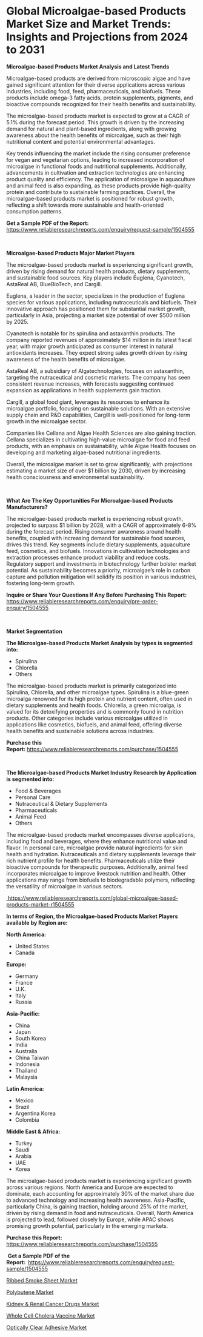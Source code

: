 <p><h1>Global Microalgae-based Products Market Size and Market Trends: Insights and Projections from 2024 to 2031</h1></p><p><strong>Microalgae-based Products Market Analysis and Latest Trends</strong></p>
<p><p>Microalgae-based products are derived from microscopic algae and have gained significant attention for their diverse applications across various industries, including food, feed, pharmaceuticals, and biofuels. These products include omega-3 fatty acids, protein supplements, pigments, and bioactive compounds recognized for their health benefits and sustainability.</p><p>The microalgae-based products market is expected to grow at a CAGR of 5.1% during the forecast period. This growth is driven by the increasing demand for natural and plant-based ingredients, along with growing awareness about the health benefits of microalgae, such as their high nutritional content and potential environmental advantages. </p><p>Key trends influencing the market include the rising consumer preference for vegan and vegetarian options, leading to increased incorporation of microalgae in functional foods and nutritional supplements. Additionally, advancements in cultivation and extraction technologies are enhancing product quality and efficiency. The application of microalgae in aquaculture and animal feed is also expanding, as these products provide high-quality protein and contribute to sustainable farming practices. Overall, the microalgae-based products market is positioned for robust growth, reflecting a shift towards more sustainable and health-oriented consumption patterns.</p></p>
<p><strong>Get a Sample PDF of the Report:&nbsp;</strong> <a href="https://www.reliableresearchreports.com/enquiry/request-sample/1504555?utm_campaign=34&utm_medium=2&utm_source=Github&utm_content=ia&utm_term=08122024&utm_id=microalgae-based-products">https://www.reliableresearchreports.com/enquiry/request-sample/1504555</a></p>
<p>&nbsp;</p>
<p><strong>Microalgae-based Products Major Market Players</strong></p>
<p><p>The microalgae-based products market is experiencing significant growth, driven by rising demand for natural health products, dietary supplements, and sustainable food sources. Key players include Euglena, Cyanotech, AstaReal AB, BlueBioTech, and Cargill.</p><p>Euglena, a leader in the sector, specializes in the production of Euglena species for various applications, including nutraceuticals and biofuels. Their innovative approach has positioned them for substantial market growth, particularly in Asia, projecting a market size potential of over $500 million by 2025.</p><p>Cyanotech is notable for its spirulina and astaxanthin products. The company reported revenues of approximately $14 million in its latest fiscal year, with major growth anticipated as consumer interest in natural antioxidants increases. They expect strong sales growth driven by rising awareness of the health benefits of microalgae.</p><p>AstaReal AB, a subsidiary of Algatechnologies, focuses on astaxanthin, targeting the nutraceutical and cosmetic markets. The company has seen consistent revenue increases, with forecasts suggesting continued expansion as applications in health supplements gain traction.</p><p>Cargill, a global food giant, leverages its resources to enhance its microalgae portfolio, focusing on sustainable solutions. With an extensive supply chain and R&D capabilities, Cargill is well-positioned for long-term growth in the microalgae sector.</p><p>Companies like Cellana and Algae Health Sciences are also gaining traction. Cellana specializes in cultivating high-value microalgae for food and feed products, with an emphasis on sustainability, while Algae Health focuses on developing and marketing algae-based nutritional ingredients.</p><p>Overall, the microalgae market is set to grow significantly, with projections estimating a market size of over $1 billion by 2030, driven by increasing health consciousness and environmental sustainability.</p></p>
<p>&nbsp;</p>
<p><strong>What Are The Key Opportunities For Microalgae-based Products Manufacturers?</strong></p>
<p><p>The microalgae-based products market is experiencing robust growth, projected to surpass $1 billion by 2028, with a CAGR of approximately 6-8% during the forecast period. Rising consumer awareness around health benefits, coupled with increasing demand for sustainable food sources, drives this trend. Key segments include dietary supplements, aquaculture feed, cosmetics, and biofuels. Innovations in cultivation technologies and extraction processes enhance product viability and reduce costs. Regulatory support and investments in biotechnology further bolster market potential. As sustainability becomes a priority, microalgae’s role in carbon capture and pollution mitigation will solidify its position in various industries, fostering long-term growth.</p></p>
<p><strong>Inquire or Share Your Questions If Any Before Purchasing This Report:</strong> <a href="https://www.reliableresearchreports.com/enquiry/pre-order-enquiry/1504555?utm_campaign=34&utm_medium=2&utm_source=Github&utm_content=ia&utm_term=08122024&utm_id=microalgae-based-products">https://www.reliableresearchreports.com/enquiry/pre-order-enquiry/1504555</a></p>
<p>&nbsp;</p>
<p><strong>Market Segmentation</strong></p>
<p><strong>The Microalgae-based Products Market Analysis by types is segmented into:</strong></p>
<p><ul><li>Spirulina</li><li>Chlorella</li><li>Others</li></ul></p>
<p><p>The microalgae-based products market is primarily categorized into Spirulina, Chlorella, and other microalgae types. Spirulina is a blue-green microalga renowned for its high protein and nutrient content, often used in dietary supplements and health foods. Chlorella, a green microalga, is valued for its detoxifying properties and is commonly found in nutrition products. Other categories include various microalgae utilized in applications like cosmetics, biofuels, and animal feed, offering diverse health benefits and sustainable solutions across industries.</p></p>
<p><strong>Purchase this Report:&nbsp;</strong><a href="https://www.reliableresearchreports.com/purchase/1504555?utm_campaign=34&utm_medium=2&utm_source=Github&utm_content=ia&utm_term=08122024&utm_id=microalgae-based-products">https://www.reliableresearchreports.com/purchase/1504555</a></p>
<p>&nbsp;</p>
<p><strong>The Microalgae-based Products Market Industry Research by Application is segmented into:</strong></p>
<p><ul><li>Food & Beverages</li><li>Personal Care</li><li>Nutraceutical & Dietary Supplements</li><li>Pharmaceuticals</li><li>Animal Feed</li><li>Others</li></ul></p>
<p><p>The microalgae-based products market encompasses diverse applications, including food and beverages, where they enhance nutritional value and flavor. In personal care, microalgae provide natural ingredients for skin health and hydration. Nutraceuticals and dietary supplements leverage their rich nutrient profile for health benefits. Pharmaceuticals utilize their bioactive compounds for therapeutic purposes. Additionally, animal feed incorporates microalgae to improve livestock nutrition and health. Other applications may range from biofuels to biodegradable polymers, reflecting the versatility of microalgae in various sectors.</p></p>
<p><a href="https://www.reliableresearchreports.com/global-microalgae-based-products-market-r1504555?utm_campaign=34&utm_medium=2&utm_source=Github&utm_content=ia&utm_term=08122024&utm_id=microalgae-based-products">&nbsp;https://www.reliableresearchreports.com/global-microalgae-based-products-market-r1504555</a></p>
<p><strong>In terms of Region, the Microalgae-based Products Market Players available by Region are:</strong></p>
<p>
    <p> <strong> North America: </strong>
        <ul>
            <li>United States</li>
            <li>Canada</li>
        </ul>
        </p> 
    <p> <strong> Europe: </strong>
        <ul>
            <li>Germany</li>
            <li>France</li>
            <li>U.K.</li>
            <li>Italy</li>
            <li>Russia</li>
        </ul>
        </p> 
    <p> <strong> Asia-Pacific: </strong>
        <ul>
            <li>China</li>
            <li>Japan</li>
            <li>South Korea</li>
            <li>India</li>
            <li>Australia</li>
            <li>China Taiwan</li>
            <li>Indonesia</li>
            <li>Thailand</li>
            <li>Malaysia</li>
        </ul>
        </p> 
    <p> <strong> Latin America: </strong>
        <ul>
            <li>Mexico</li>
            <li>Brazil</li>
            <li>Argentina Korea</li>
            <li>Colombia</li>
        </ul>
        </p> 
    <p> <strong> Middle East & Africa: </strong>
        <ul>
            <li>Turkey</li>
            <li>Saudi</li>
            <li>Arabia</li>
            <li>UAE</li>
            <li>Korea</li>
        </ul>
    </p>
    </p>
<p><p>The microalgae-based products market is experiencing significant growth across various regions. North America and Europe are expected to dominate, each accounting for approximately 30% of the market share due to advanced technology and increasing health awareness. Asia-Pacific, particularly China, is gaining traction, holding around 25% of the market, driven by rising demand in food and nutraceuticals. Overall, North America is projected to lead, followed closely by Europe, while APAC shows promising growth potential, particularly in the emerging markets.</p></p>
<p><strong>Purchase this Report: </strong><a href="https://www.reliableresearchreports.com/purchase/1504555?utm_campaign=34&utm_medium=2&utm_source=Github&utm_content=ia&utm_term=08122024&utm_id=microalgae-based-products">https://www.reliableresearchreports.com/purchase/1504555</a></p>
<p>&nbsp;<strong>Get a Sample PDF of the Report:&nbsp;&nbsp;</strong><a href="https://www.reliableresearchreports.com/enquiry/request-sample/1504555?utm_campaign=34&utm_medium=2&utm_source=Github&utm_content=ia&utm_term=08122024&utm_id=microalgae-based-products">https://www.reliableresearchreports.com/enquiry/request-sample/1504555</a></p>
<p><strong></strong></p>
<p><p><a href="https://www.linkedin.com/pulse/futur-trend-quest-sl8ue?utm_campaign=34&utm_medium=2&utm_source=Github&utm_content=ia&utm_term=08122024&utm_id=microalgae-based-products">Ribbed Smoke Sheet Market</a></p><p><a href="https://www.linkedin.com/pulse/futur-trend-quest-sl8ue?utm_campaign=34&utm_medium=2&utm_source=Github&utm_content=ia&utm_term=08122024&utm_id=microalgae-based-products">Polybutene Market</a></p><p><a href="https://github.com/flnordan65e0/Market-Research-Report-List-1/blob/main/kidney-renal-cancer-drugs-market.md?utm_campaign=34&utm_medium=2&utm_source=Github&utm_content=ia&utm_term=08122024&utm_id=microalgae-based-products">Kidney & Renal Cancer Drugs Market</a></p><p><a href="https://github.com/lindaopodray/Market-Research-Report-List-1/blob/main/whole-cell-cholera-vaccine-market.md?utm_campaign=34&utm_medium=2&utm_source=Github&utm_content=ia&utm_term=08122024&utm_id=microalgae-based-products">Whole Cell Cholera Vaccine Market</a></p><p><a href="https://www.linkedin.com/pulse/futur-trend-quest-sl8ue?utm_campaign=34&utm_medium=2&utm_source=Github&utm_content=ia&utm_term=08122024&utm_id=microalgae-based-products">Optically Clear Adhesive Market</a></p></p>